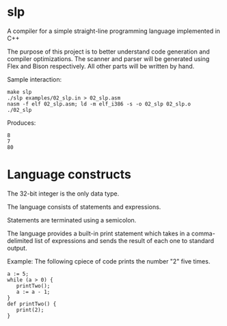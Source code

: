 # slp
A compiler for a simple straight-line programming language implemented in C++

The purpose of this project is to better understand code generation and compiler optimizations. The scanner and parser will be generated using Flex and Bison respectively. All other parts will be written by hand.

Sample interaction:
````
make slp
./slp examples/02_slp.in > 02_slp.asm
nasm -f elf 02_slp.asm; ld -m elf_i386 -s -o 02_slp 02_slp.o
./02_slp
````
Produces:
````
8
7
80
````
# Language constructs
The 32-bit integer is the only data type.

The language consists of statements and expressions.

Statements are terminated using a semicolon.

The language provides a built-in print statement which takes in a comma-delimited list of expressions and sends the result of each one to standard output.

Example: The following cpiece of code prints the number "2" five times.
````
a := 5;
while (a > 0) {
   printTwo();
   a := a - 1;
}
def printTwo() {
   print(2);
}
````
